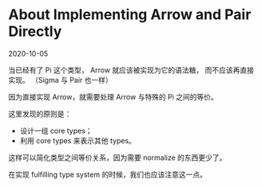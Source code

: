 # About Implementing Arrow and Pair Directly

2020-10-05

当已经有了 Pi 这个类型，
Arrow 就应该被实现为它的语法糖，
而不应该再直接实现。
（Sigma 与 Pair 也一样）

因为直接实现 Arrow，就需要处理 Arrow 与特殊的 Pi 之间的等价。

这里发现的原则是：
- 设计一组 core types；
- 利用 core types 来表示其他 types。

这样可以简化类型之间等价关系，因为需要 normalize 的东西更少了。

在实现 fulfilling type system 的时候，我们也应该注意这一点。
